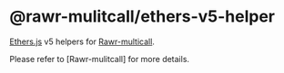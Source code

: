 # @rawr-mulitcall/ethers-v5-helper

[Ethers.js] v5 helpers for [Rawr-multicall].

Please refer to [Rawr-mulitcall] for more details.

[Rawr-multicall]: https://github.com/quangloc99/rawr-multicall
[Ethers.js]: https://github.com/ethers-io/ethers.js/

